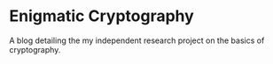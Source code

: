 Enigmatic Cryptography
======================

A blog detailing the my independent research project on the basics of cryptography.
